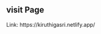 <!DOCTYPE html>
<html lang="en">
<head>
    <meta charset="UTF-8">
   
</head>
<body>
    <h2>visit Page </h2>
    <p> Link: https://kiruthigasri.netlify.app/ </p>
</body>




